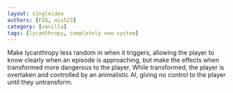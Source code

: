 ```yaml
---
layout: singleidea
authors: [FIQ, ais523]
category: [vanilla]
tags: [lycanthropy, completely new system]
---
```

Make lycanthropy less random in when it triggers, allowing the player to know clearly when an episode is approaching, but make the effects when transformed more dangerous to the player. While transformed, the player is overtaken and controlled by an animalistic AI, giving no control to the player until they untransform.
